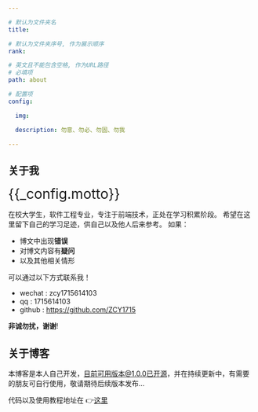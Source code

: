 ```yaml
---

# 默认为文件夹名
title: 

# 默认为文件夹序号, 作为展示顺序
rank: 

# 英文且不能包含空格, 作为URL路径
# 必填项
path: about

# 配置项
config:

  img: 

  description: 勿意、勿必、勿固、勿我

---
```


<script setup>
// 配置引用
import { inject } from 'vue'
const _config = inject('config')
import PrivateInfo from './PrivateInfo.vue'

</script>

<PrivateInfo :info="_config.PrivateInfo" />

## 关于我

<span style="font-size: 28px; color: var(--theme-color);">{{_config.motto}}</span>

在校大学生，软件工程专业，专注于前端技术，正处在学习积累阶段。
希望在这里留下自己的学习足迹，供自己以及他人后来参考。
如果：
- 博文中出现**错误**
- 对博文内容有**疑问**
- 以及其他相关情形

可以通过以下方式联系我！

- wechat : zcy1715614103
- qq     : 1715614103
- github : https://github.com/ZCY1715

**非诚勿扰，谢谢**!


## 关于博客

本博客是本人自己开发，目前可用版本@1.0.0已开源，并在持续更新中，有需要的朋友可自行使用，敬请期待后续版本发布...

代码以及使用教程地址在 👉[这里](https://github.com/ZCY1715/ZCYBlog)
